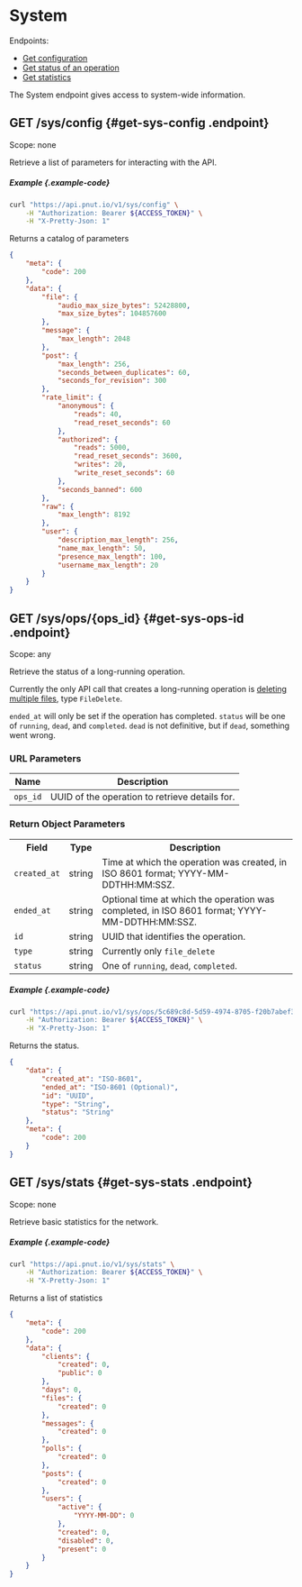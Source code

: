 # System

Endpoints:

* [Get configuration](#get-sys-config)
* [Get status of an operation](#get-sys-ops-id)
* [Get statistics](#get-sys-stats)

The System endpoint gives access to system-wide information.


## <span class="method method-get">GET</span> /sys/config {#get-sys-config .endpoint}

Scope: <span class="endpoint-meta">none</span>

Retrieve a list of parameters for interacting with the API.

##### Example {.example-code}

```bash
curl "https://api.pnut.io/v1/sys/config" \
    -H "Authorization: Bearer ${ACCESS_TOKEN}" \
    -H "X-Pretty-Json: 1"
```

Returns a catalog of parameters

```json
{
    "meta": {
        "code": 200
    },
    "data": {
        "file": {
            "audio_max_size_bytes": 52428800,
            "max_size_bytes": 104857600
        },
        "message": {
            "max_length": 2048
        },
        "post": {
            "max_length": 256,
            "seconds_between_duplicates": 60,
            "seconds_for_revision": 300
        },
        "rate_limit": {
            "anonymous": {
                "reads": 40,
                "read_reset_seconds": 60
            },
            "authorized": {
                "reads": 5000,
                "read_reset_seconds": 3600,
                "writes": 20,
                "write_reset_seconds": 60
            },
            "seconds_banned": 600
        },
        "raw": {
            "max_length": 8192
        },
        "user": {
            "description_max_length": 256,
            "name_max_length": 50,
            "presence_max_length": 100,
            "username_max_length": 20
        }
    }
}
```



## <span class="method method-get">GET</span> /sys/ops/<span class="call-param">{ops_id}</span> {#get-sys-ops-id .endpoint}

Scope: <span class="endpoint-meta">any</span>

Retrieve the status of a long-running operation.

Currently the only API call that creates a long-running operation is [deleting multiple files](/docs/resources/files/lifecycle#delete-files), type `FileDelete`.

`ended_at` will only be set if the operation has completed. `status` will be one of `running`, `dead`, and `completed`. `dead` is not definitive, but if `dead`, something went wrong.

### URL Parameters

Name|Description
-|-
`ops_id`|UUID of the operation to retrieve details for.

### Return Object Parameters

<table>
    <tr>
        <th>Field</th>
        <th>Type</th>
        <th>Description</th>
    </tr>
    <tr>
        <td><code>created_at</code></td>
        <td>string</td>
        <td>Time at which the operation was created, in ISO 8601 format; YYYY-MM-DDTHH:MM:SSZ.</td>
    </tr>
    <tr>
        <td><code>ended_at</code></td>
        <td>string</td>
        <td>Optional time at which the operation was completed, in ISO 8601 format; YYYY-MM-DDTHH:MM:SSZ.</td>
    </tr>
    <tr>
        <td><code>id</code></td>
        <td>string</td>
        <td>UUID that identifies the operation.</td>
    </tr>
    <tr>
        <td><code>type</code></td>
        <td>string</td>
        <td>Currently only <code>file_delete</code></td>
    </tr>
    <tr>
        <td><code>status</code></td>
        <td>string</td>
        <td>One of <code>running</code>, <code>dead</code>, <code>completed</code>.</td>
    </tr>
</table>

##### Example {.example-code}

```bash
curl "https://api.pnut.io/v1/sys/ops/5c689c8d-5d59-4974-8705-f20b7abef338" \
    -H "Authorization: Bearer ${ACCESS_TOKEN}" \
    -H "X-Pretty-Json: 1"
```

Returns the status.

```json
{
    "data": {
        "created_at": "ISO-8601",
        "ended_at": "ISO-8601 (Optional)",
        "id": "UUID",
        "type": "String",
        "status": "String"
    },
    "meta": {
        "code": 200
    }
}
```



## <span class="method method-get">GET</span> /sys/stats {#get-sys-stats .endpoint}

Scope: <span class="endpoint-meta">none</span>

Retrieve basic statistics for the network.

##### Example {.example-code}

```bash
curl "https://api.pnut.io/v1/sys/stats" \
    -H "Authorization: Bearer ${ACCESS_TOKEN}" \
    -H "X-Pretty-Json: 1"
```

Returns a list of statistics

```json
{
    "meta": {
        "code": 200
    },
    "data": {
        "clients": {
            "created": 0,
            "public": 0
        },
        "days": 0,
        "files": {
            "created": 0
        },
        "messages": {
            "created": 0
        },
        "polls": {
            "created": 0
        },
        "posts": {
            "created": 0
        },
        "users": {
            "active": {
                "YYYY-MM-DD": 0
            },
            "created": 0,
            "disabled": 0,
            "present": 0
        }
    }
}
```
